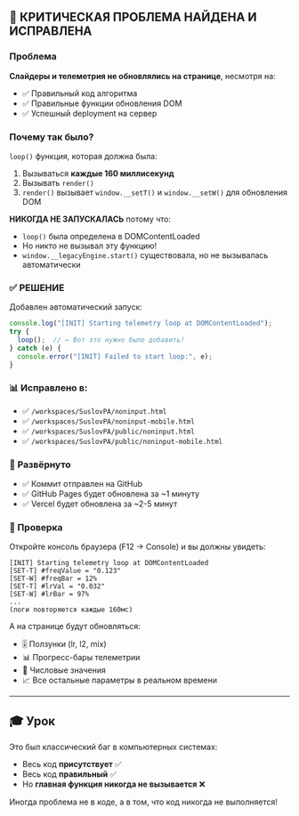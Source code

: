 ## 🎯 КРИТИЧЕСКАЯ ПРОБЛЕМА НАЙДЕНА И ИСПРАВЛЕНА

### Проблема
**Слайдеры и телеметрия не обновлялись на странице**, несмотря на:
- ✅ Правильный код алгоритма
- ✅ Правильные функции обновления DOM
- ✅ Успешный deployment на сервер

### Почему так было?

`loop()` функция, которая должна была:
1. Вызываться **каждые 160 миллисекунд**
2. Вызывать `render()`
3. `render()` вызывает `window.__setT()` и `window.__setW()` для обновления DOM

**НИКОГДА НЕ ЗАПУСКАЛАСЬ** потому что:
- `loop()` была определена в DOMContentLoaded
- Но никто не вызывал эту функцию!
- `window.__legacyEngine.start()` существовала, но не вызывалась автоматически

### ✅ РЕШЕНИЕ

Добавлен автоматический запуск:

```javascript
console.log("[INIT] Starting telemetry loop at DOMContentLoaded");
try {
  loop();  // ← Вот это нужно было добавить!
} catch (e) {
  console.error("[INIT] Failed to start loop:", e);
}
```

### 📊 Исправлено в:
- ✅ `/workspaces/SuslovPA/noninput.html`
- ✅ `/workspaces/SuslovPA/noninput-mobile.html`
- ✅ `/workspaces/SuslovPA/public/noninput.html`
- ✅ `/workspaces/SuslovPA/public/noninput-mobile.html`

### 🚀 Развёрнуто
- ✅ Коммит отправлен на GitHub
- ✅ GitHub Pages будет обновлена за ~1 минуту
- ✅ Vercel будет обновлена за ~2-5 минут

### 🧪 Проверка

Откройте консоль браузера (F12 → Console) и вы должны увидеть:

```
[INIT] Starting telemetry loop at DOMContentLoaded
[SET-T] #freqValue = "0.123"
[SET-W] #freqBar = 12%
[SET-T] #lrVal = "0.032"
[SET-W] #lrBar = 97%
...
(логи повторяются каждые 160мс)
```

А на странице будут обновляться:
- 🎚️ Ползунки (lr, l2, mix)
- 📊 Прогресс-бары телеметрии
- 🔢 Числовые значения
- 📈 Все остальные параметры в реальном времени

---

## 🎓 Урок

Это был классический баг в компьютерных системах:
- Весь код **присутствует** ✅
- Весь код **правильный** ✅
- Но **главная функция никогда не вызывается** ❌

Иногда проблема не в коде, а в том, что код никогда не выполняется!
